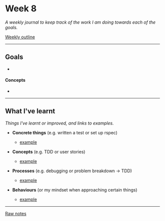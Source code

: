 # Week 8

_A weekly journal to keep track of the work I am doing towards each of the goals._

[Weekly outline](https://github.com/makersacademy/course/blob/master/week_outlines.md/)

------

## Goals

- 


#### Concepts

- 


------

## What I've learnt

_Things I've learnt or improved, and links to examples._

- **Concrete things** (e.g. written a test or set up rspec)
  - [example]()

- **Concepts** (e.g. TDD or user stories)
  - [example]()

- **Processes** (e.g. debugging or problem breakdown -> TDD)
  - [example]()

- **Behaviours** (or my mindset when approaching certain things)
  - [example]()

------

[Raw notes](https://github.com/mattTea/Portfolio/blob/master/notes/week_8_raw_notes.md)
